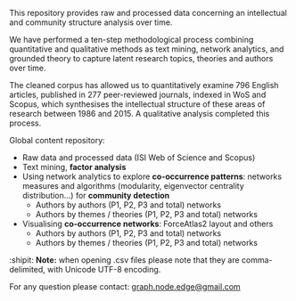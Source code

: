 



This repository provides raw and processed data concerning an intellectual and community structure analysis over time. 

We have performed a ten-step methodological process combining quantitative and qualitative methods as text mining, network analytics, and grounded theory to capture latent research topics, theories and authors over time. 

The cleaned corpus has allowed us to quantitatively examine 796 English articles, published in 277 peer-reviewed journals, indexed in WoS and Scopus, which synthesises the intellectual structure of these areas of research between 1986 and 2015. A qualitative analysis completed this process.

Global content repository:


* Raw data and processed data (ISI Web of Science and Scopus)
* Text mining, **factor analysis**
* Using network analytics to explore **co-occurrence patterns**: networks measures and algorithms (modularity, eigenvector centrality distribution...) for **community detection**
  * Authors by authors (P1, P2, P3 and total) networks
  * Authors by themes / theories (P1, P2, P3 and total) networks
* Visualising **co-occurrence networks**: ForceAtlas2 layout and others
  * Authors by authors (P1, P2, P3 and total) networks
  * Authors by themes / theories (P1, P2, P3 and total) networks



:shipit: **Note:** when opening .csv files please note that they are comma-delimited, with Unicode UTF-8 encoding.

For any question please contact: graph.node.edge@gmail.com
